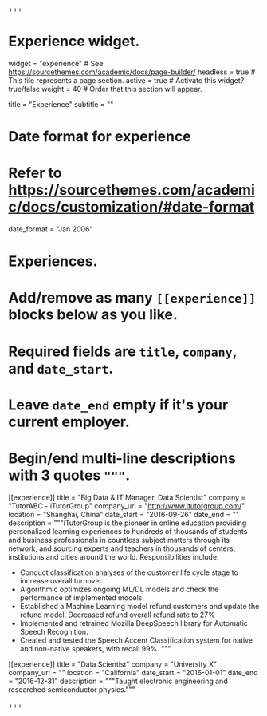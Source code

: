 +++
# Experience widget.
widget = "experience"  # See https://sourcethemes.com/academic/docs/page-builder/
headless = true  # This file represents a page section.
active = true  # Activate this widget? true/false
weight = 40  # Order that this section will appear.

title = "Experience"
subtitle = ""

# Date format for experience
#   Refer to https://sourcethemes.com/academic/docs/customization/#date-format
date_format = "Jan 2006"

# Experiences.
#   Add/remove as many `[[experience]]` blocks below as you like.
#   Required fields are `title`, `company`, and `date_start`.
#   Leave `date_end` empty if it's your current employer.
#   Begin/end multi-line descriptions with 3 quotes `"""`.
[[experience]]
  title = "Big Data & IT Manager, Data Scientist"
  company = "TutorABC - iTutorGroup"
  company_url = "http://www.itutorgroup.com/"
  location = "Shanghai, China"
  date_start = "2016-09-26"
  date_end = ""
  description = """iTutorGroup is the pioneer in online education providing personalized learning experiences to hundreds of thousands of students and business professionals in countless subject matters through its network, and sourcing experts and teachers in thousands of centers, institutions and cities around the world.
  Responsibilities include:
  
  * Conduct classification analyses of the customer life cycle stage to increase overall turnover.
  * Algorithmic optimizes ongoing ML/DL models and check the performance of implemented models.
  * Established a Machine Learning model refund customers and update the refund model. Decreased refund overall refund rate to 27%
  * Implemented and retrained Mozilla DeepSpeech library for Automatic Speech Recognition.
  * Created and tested the Speech Accent Classification system for native and non-native speakers, with recall 99%.
  """

[[experience]]
  title = "Data Scientist"
  company = "University X"
  company_url = ""
  location = "California"
  date_start = "2016-01-01"
  date_end = "2016-12-31"
  description = """Taught electronic engineering and researched semiconductor physics."""

+++
